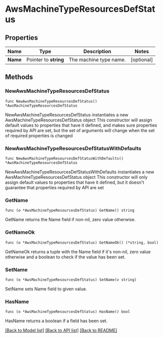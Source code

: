 # AwsMachineTypeResourcesDefStatus

## Properties

Name | Type | Description | Notes
------------ | ------------- | ------------- | -------------
**Name** | Pointer to **string** | The machine type name. | [optional] 

## Methods

### NewAwsMachineTypeResourcesDefStatus

`func NewAwsMachineTypeResourcesDefStatus() *AwsMachineTypeResourcesDefStatus`

NewAwsMachineTypeResourcesDefStatus instantiates a new AwsMachineTypeResourcesDefStatus object
This constructor will assign default values to properties that have it defined,
and makes sure properties required by API are set, but the set of arguments
will change when the set of required properties is changed

### NewAwsMachineTypeResourcesDefStatusWithDefaults

`func NewAwsMachineTypeResourcesDefStatusWithDefaults() *AwsMachineTypeResourcesDefStatus`

NewAwsMachineTypeResourcesDefStatusWithDefaults instantiates a new AwsMachineTypeResourcesDefStatus object
This constructor will only assign default values to properties that have it defined,
but it doesn't guarantee that properties required by API are set

### GetName

`func (o *AwsMachineTypeResourcesDefStatus) GetName() string`

GetName returns the Name field if non-nil, zero value otherwise.

### GetNameOk

`func (o *AwsMachineTypeResourcesDefStatus) GetNameOk() (*string, bool)`

GetNameOk returns a tuple with the Name field if it's non-nil, zero value otherwise
and a boolean to check if the value has been set.

### SetName

`func (o *AwsMachineTypeResourcesDefStatus) SetName(v string)`

SetName sets Name field to given value.

### HasName

`func (o *AwsMachineTypeResourcesDefStatus) HasName() bool`

HasName returns a boolean if a field has been set.


[[Back to Model list]](../README.md#documentation-for-models) [[Back to API list]](../README.md#documentation-for-api-endpoints) [[Back to README]](../README.md)


